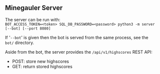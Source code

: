 
## Minegauler Server

The server can be run with:  
`BOT_ACCESS_TOKEN=<token> SQL_DB_PASSWORD=<password> python3 -m server [--bot] [--port 8080]`

If '`--bot`' is given then the bot is served from the same process, see the `bot/` directory.

Aside from the bot, the server provides the `/api/v1/highscores` REST API:
 - POST: store new highscores
 - GET: return stored highscores
